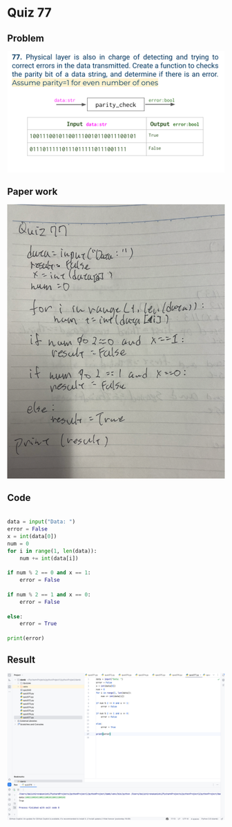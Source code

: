 # Quiz 77

## Problem
![](077q.png)

## Paper work
![](077paper.png)


## Code
```.py

data = input("Data: ")
error = False
x = int(data[0])
num = 0
for i in range(1, len(data)):
    num += int(data[i])

if num % 2 == 0 and x == 1:
    error = False

if num % 2 == 1 and x == 0:
    error = False

else:
    error = True

print(error)

```

## Result
![](077r.png)

